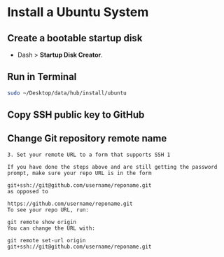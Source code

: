 # Install a Ubuntu System
## Create a bootable startup disk
- Dash > __Startup Disk Creator__.

## Run in Terminal
```bash
sudo ~/Desktop/data/hub/install/ubuntu
```

## Copy SSH public key to GitHub

## Change Git repository remote name
```text
3. Set your remote URL to a form that supports SSH 1

If you have done the steps above and are still getting the password prompt, make sure your repo URL is in the form

git+ssh://git@github.com/username/reponame.git
as opposed to

https://github.com/username/reponame.git
To see your repo URL, run:

git remote show origin
You can change the URL with:

git remote set-url origin git+ssh://git@github.com/username/reponame.git
```
